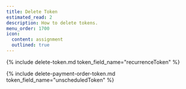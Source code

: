 ```yaml
---
title: Delete Token
estimated_read: 2
description: How to delete tokens.
menu_order: 1700
icon:
  content: assignment
  outlined: true
---
```



{% include delete-token.md token_field_name="recurrenceToken" %}

{% include delete-payment-order-token.md token_field_name="unscheduledToken" %}
